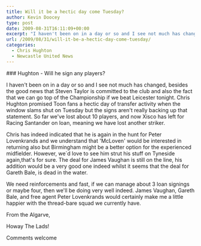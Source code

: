 ```yaml
---
title: Will it be a hectic day come Tuesday?
author: Kevin Doocey
type: post
date: 2009-08-31T16:11:09+00:00
excerpt: "I haven't been on in a day or so and I see not much has changed, besides the good news that Steven Taylor is committed to the club and also the fact.."
url: /2009/08/31/will-it-be-a-hectic-day-come-tuesday/
categories:
  - Chris Hughton
  - Newcastle United News
---
```


### Hughton - Will he sign any players?

I haven't been on in a day or so and I see not much has changed, besides the good news that Steven Taylor is committed to the club and also the fact that we can go top of the Championship if we beat Leicester tonight. Chris Hughton promised Toon fans a hectic day of transfer activity when the window slams shut on Tuesday but the signs aren't really backing up that statement. So far we've  lost about 10 players, and now Xisco has left for Racing Santander on loan, meaning we have lost another striker.

Chris has indeed indicated that he is again in the hunt for Peter Lovenkrands and we understand that 'McLoven' would be interested in returning also but Birmingham might be a better option for the experienced midfielder. However, we´d love to see him strut his stuff on Tyneside again,that's for sure. The deal for James Vaughan is still on the line, his addition would be a very good one indeed whilst it seems that the deal for Gareth Bale, is dead in the water.

We need reinforcements and fast, if we can manage about 3 loan signings or maybe four, then we'll be doing very well indeed. James Vaughan, Gareth Bale, and free agent Peter Lovenkrands would certainly make me a little happier with the thread-bare squad we currently have.

From the Algarve,

Howay The Lads!

Comments welcome
